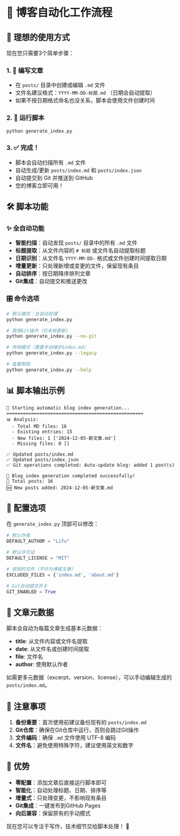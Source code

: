 # 📝 博客自动化工作流程

## 🎯 理想的使用方式

现在您只需要3个简单步骤：

### 1. 📄 编写文章
- 在 `posts/` 目录中创建或编辑 `.md` 文件
- 文件名建议格式：`YYYY-MM-DD-标题.md` （日期会自动提取）
- 如果不按日期格式命名也没关系，脚本会使用文件创建时间

### 2. 🚀 运行脚本
```bash
python generate_index.py
```

### 3. ✅ 完成！
- 脚本会自动扫描所有 `.md` 文件
- 自动生成/更新 `posts/index.md` 和 `posts/index.json`
- 自动提交到 Git 并推送到 GitHub
- 您的博客立即可用！

## 🛠️ 脚本功能

### ✨ 全自动功能
- **智能扫描**：自动发现 `posts/` 目录中的所有 `.md` 文件
- **标题提取**：从文件内容的 `# 标题` 或文件名自动提取标题
- **日期识别**：从文件名 `YYYY-MM-DD-` 格式或文件创建时间提取日期
- **增量更新**：只处理新增或变更的文件，保留现有条目
- **自动排序**：按日期降序排列文章
- **Git集成**：自动提交和推送更改

### 🎛️ 命令选项
```bash
# 默认模式：全自动处理
python generate_index.py

# 禁用Git操作（仅本地更新）
python generate_index.py --no-git

# 传统模式（需要手动维护index.md）
python generate_index.py --legacy

# 查看帮助
python generate_index.py --help
```

## 📊 脚本输出示例

```
🚀 Starting automatic blog index generation...
==================================================
📊 Analysis:
  - Total MD files: 16
  - Existing entries: 15
  - New files: 1 ['2024-12-05-新文章.md']
  - Missing files: 0 []

✅ Updated posts/index.md
✅ Updated posts/index.json
✅ Git operations completed: Auto-update blog: added 1 post(s)

🎉 Blog index generation completed successfully!
📝 Total posts: 16
🆕 New posts added: 2024-12-05-新文章.md
```

## 🔧 配置选项

在 `generate_index.py` 顶部可以修改：

```python
# 默认作者
DEFAULT_AUTHOR = "Lifu"

# 默认许可证
DEFAULT_LICENSE = "MIT"

# 排除的文件（不作为博客文章）
EXCLUDED_FILES = {'index.md', 'about.md'}

# Git自动提交开关
GIT_ENABLED = True
```

## 🎨 文章元数据

脚本会自动为每篇文章生成基本元数据：
- **title**: 从文件内容或文件名提取
- **date**: 从文件名或创建时间提取
- **file**: 文件名
- **author**: 使用默认作者

如需更多元数据（excerpt、version、license），可以手动编辑生成的 `posts/index.md`。

## 🚨 注意事项

1. **备份重要**：首次使用前建议备份现有的 `posts/index.md`
2. **Git仓库**：确保在Git仓库中运行，否则会跳过Git操作
3. **文件编码**：确保 `.md` 文件使用 UTF-8 编码
4. **文件名**：避免使用特殊字符，建议使用英文和数字

## 🎉 优势

- **零配置**：添加文章后直接运行脚本即可
- **智能化**：自动处理标题、日期、排序等
- **增量式**：只处理变更，不影响现有条目
- **Git集成**：一键发布到GitHub Pages
- **向后兼容**：保留原有的手动模式

现在您可以专注于写作，技术细节交给脚本处理！ 🎯
